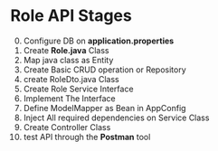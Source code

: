 # Role API Stages
0. Configure DB on **application.properties**
1. Create **Role.java** Class
2. Map java class as Entity
3. Create Basic CRUD operation or Repository
4. create RoleDto.java Class
5. Create Role Service Interface
6. Implement The Interface
7. Define ModelMapper as Bean in AppConfig
8. Inject All required dependencies on Service Class
9. Create Controller Class
10. test API through the **Postman** tool
